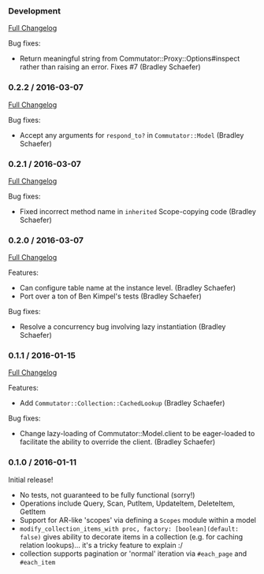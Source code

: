 ### Development
[Full Changelog](http://github.com/tablexi/commutator/compare/v0.2.2...master)

Bug fixes:

* Return meaningful string from Commutator::Proxy::Options#inspect rather
  than raising an error. Fixes #7 (Bradley Schaefer)

### 0.2.2 / 2016-03-07
[Full Changelog](http://github.com/tablexi/commutator/compare/v0.2.1...v0.2.2)

Bug fixes:

* Accept any arguments for `respond_to?` in `Commutator::Model` (Bradley Schaefer) 

### 0.2.1 / 2016-03-07
[Full Changelog](http://github.com/tablexi/commutator/compare/v0.2.0...v0.2.1)

Bug fixes:

* Fixed incorrect method name in `inherited` Scope-copying code (Bradley Schaefer)

### 0.2.0 / 2016-03-07
[Full Changelog](http://github.com/tablexi/commutator/compare/v0.1.1...v0.2.0)

Features:

* Can configure table name at the instance level. (Bradley Schaefer)
* Port over a ton of Ben Kimpel's tests (Bradley Schaefer)

Bug fixes:

* Resolve a concurrency bug involving lazy instantiation (Bradley Schaefer)

### 0.1.1 / 2016-01-15
[Full Changelog](http://github.com/tablexi/commutator/compare/v0.1.0...v0.1.1)

Features:

* Add `Commutator::Collection::CachedLookup` (Bradley Schaefer)

Bug fixes:

* Change lazy-loading of Commutator::Model.client to be eager-loaded
  to facilitate the ability to override the client. (Bradley Schaefer)

### 0.1.0 / 2016-01-11

Initial release!

* No tests, not guaranteed to be fully functional (sorry!)
* Operations include Query, Scan, PutItem, UpdateItem, DeleteItem, GetItem
* Support for AR-like 'scopes' via defining a `Scopes` module within a model
* `modify_collection_items_with proc, factory: [boolean](default: false)` gives
  ability to decorate items in a collection (e.g. for caching relation lookups)…
  it's a tricky feature to explain :/
* collection supports pagination or 'normal' iteration via `#each_page` and `#each_item`
